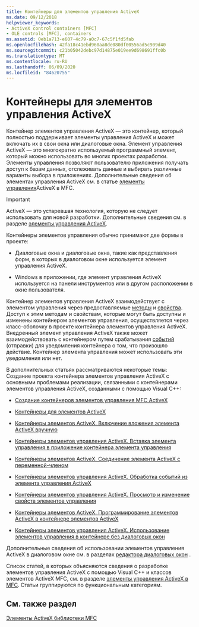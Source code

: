 ```yaml
---
title: Контейнеры для элементов управления ActiveX
ms.date: 09/12/2018
helpviewer_keywords:
- ActiveX control containers [MFC]
- OLE controls [MFC], containers
ms.assetid: 0eb1a713-e607-4c79-a0c7-67c5f1fd5fab
ms.openlocfilehash: 42fa18c41ebd960aa8de080df00556ad5c909d40
ms.sourcegitcommit: c21b05042debc97d14875e019ee9d698691ffc0b
ms.translationtype: MT
ms.contentlocale: ru-RU
ms.lasthandoff: 06/09/2020
ms.locfileid: "84620755"
---
```

# <a name="activex-control-containers"></a>Контейнеры для элементов управления ActiveX

Контейнер элементов управления ActiveX — это контейнер, который полностью поддерживает элементы управления ActiveX и может включать их в свои окна или диалоговые окна. Элемент управления ActiveX — это многократно используемый программный элемент, который можно использовать во многих проектах разработки. Элементы управления позволяют пользователю приложения получать доступ к базам данных, отслеживать данные и выбирать различные варианты выбора в приложениях. Дополнительные сведения об элементах управления ActiveX см. в статье [элементы управления](mfc-activex-controls.md)ActiveX в MFC.

>[!IMPORTANT]
> ActiveX — это устаревшая технология, которую не следует использовать для новой разработки. Дополнительные сведения см. в разделе [элементы управления ActiveX](activex-controls.md).

Контейнеры элементов управления обычно принимают две формы в проекте:

- Диалоговые окна и диалоговые окна, такие как представления форм, в которых в диалоговом окне используется элемент управления ActiveX.

- Windows в приложении, где элемент управления ActiveX используется на панели инструментов или в другом расположении в окне пользователя.

Контейнер элементов управления ActiveX взаимодействует с элементом управления через предоставляемые [методы](mfc-activex-controls-methods.md) и [свойства](mfc-activex-controls-properties.md). Доступ к этим методам и свойствам, которые могут быть доступны и изменены контейнером элементов управления, осуществляется через класс-оболочку в проекте контейнера элементов управления ActiveX. Внедренный элемент управления ActiveX также может взаимодействовать с контейнером путем срабатывания [событий](mfc-activex-controls-events.md) (отправки) для уведомления контейнера о том, что произошло действие. Контейнер элемента управления может использовать эти уведомления или нет.

В дополнительных статьях рассматриваются некоторые темы: Создание проекта контейнера элементов управления ActiveX с основными проблемами реализации, связанными с контейнерами элементов управления ActiveX, созданными с помощью Visual C++:

- [Создание контейнеров элементов управления MFC ActiveX](reference/creating-an-mfc-activex-control-container.md)

- [Контейнеры для элементов ActiveX](containers-for-activex-controls.md)

- [Контейнеры элементов ActiveX. Включение вложения элемента ActiveX вручную](activex-control-containers-manually-enabling-activex-control-containment.md)

- [Контейнеры элементов управления ActiveX. Вставка элемента управления в приложение контейнера элемента управления](inserting-a-control-into-a-control-container-application.md)

- [Контейнеры элементов ActiveX. Соединение элемента ActiveX с переменной-членом](activex-control-containers-connecting-an-activex-control-to-a-member-variable.md)

- [Контейнеры элементов управления ActiveX. Обработка событий из элемента управления ActiveX](activex-control-containers-handling-events-from-an-activex-control.md)

- [Контейнеры элементов управления ActiveX. Просмотр и изменение свойств элементов управления](activex-control-containers-viewing-and-modifying-control-properties.md)

- [Контейнеры элементов ActiveX. Программирование элементов ActiveX в контейнере элементов ActiveX](programming-activex-controls-in-a-activex-control-container.md)

- [Контейнеры элементов управления ActiveX. Использование элементов управления в контейнере без диалоговых окон](activex-control-containers-using-controls-in-a-non-dialog-container.md)

Дополнительные сведения об использовании элементов управления ActiveX в диалоговом окне см. в разделах [редактора диалоговых окон](../windows/dialog-editor.md) .

Список статей, в которых объясняются сведения о разработке элементов управления ActiveX с помощью Visual C++ и классов элементов ActiveX MFC, см. в разделе [элементы управления ActiveX в MFC](mfc-activex-controls.md). Статьи группируются по функциональным категориям.

## <a name="see-also"></a>См. также раздел

[Элементы ActiveX библиотеки MFC](mfc-activex-controls.md)
